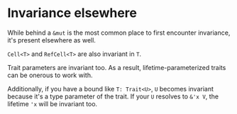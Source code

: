 # Invariance elsewhere

While behind a `&mut` is the most common place to first encounter invariance,
it's present elsewhere as well.

`Cell<T>` and `RefCell<T>` are also invariant in `T`.

Trait parameters are invariant too.  As a result, lifetime-parameterized traits can be onerous to work with.

Additionally, if you have a bound like `T: Trait<U>`, `U` becomes invariant because it's a type parameter of the trait.
If your `U` resolves to `&'x V`, the lifetime `'x` will be invariant too.


